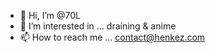 - 👋 Hi, I’m @70L
- 👀 I’m interested in ... draining & anime
- 📫 How to reach me ... contact@henkez.com


<!---
70L/70L is a ✨ special ✨ repository because its `README.md` (this file) appears on your GitHub profile.
You can click the Preview link to take a look at your changes.
--->
